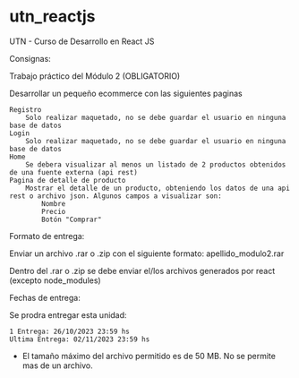 # utn_reactjs
UTN - Curso de Desarrollo en React JS

Consignas:

Trabajo práctico del Módulo 2 (OBLIGATORIO)

Desarrollar un pequeño ecommerce con las siguientes paginas

    Registro
        Solo realizar maquetado, no se debe guardar el usuario en ninguna base de datos
    Login
        Solo realizar maquetado, no se debe guardar el usuario en ninguna base de datos
    Home
        Se debera visualizar al menos un listado de 2 productos obtenidos de una fuente externa (api rest)
    Pagina de detalle de producto
        Mostrar el detalle de un producto, obteniendo los datos de una api rest o archivo json. Algunos campos a visualizar son:
            Nombre
            Precio
            Botón "Comprar"

Formato de entrega:

Enviar un archivo .rar o .zip con el siguiente formato: apellido_modulo2.rar

Dentro del .rar o .zip se debe enviar el/los archivos generados por react (excepto node_modules)

Fechas de entrega:

Se prodra entregar esta unidad:

    1 Entrega: 26/10/2023 23:59 hs
    Ultima Entrega: 02/11/2023 23:59 hs

* El tamaño máximo del archivo permitido es de 50 MB. No se permite mas de un archivo.
